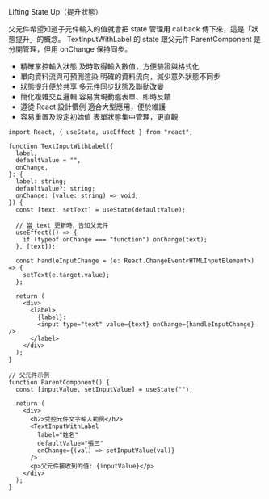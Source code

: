 Lifting State Up（提升狀態）

父元件希望知道子元件輸入的值就會把 state 管理用 callback 傳下來，這是「狀態提升」的概念。
TextInputWithLabel 的 state 跟父元件 ParentComponent 是分開管理，但用 onChange 保持同步。

- 精確掌控輸入狀態	及時取得輸入數值，方便驗證與格式化
- 單向資料流與可預測渲染	明確的資料流向，減少意外狀態不同步
- 狀態提升便於共享	多元件同步狀態及聯動改變
- 簡化複雜交互邏輯	容易實現動態表單、即時反饋
- 遵從 React 設計慣例	適合大型應用，便於維護
- 容易重置及設定初始值	表單狀態集中管理，更直觀

```
import React, { useState, useEffect } from "react";

function TextInputWithLabel({
  label,
  defaultValue = "",
  onChange,
}: {
  label: string;
  defaultValue?: string;
  onChange: (value: string) => void;
}) {
  const [text, setText] = useState(defaultValue);

  // 當 text 更新時，告知父元件
  useEffect(() => {
    if (typeof onChange === "function") onChange(text);
  }, [text]);

  const handleInputChange = (e: React.ChangeEvent<HTMLInputElement>) => {
    setText(e.target.value);
  };

  return (
    <div>
      <label>
        {label}:
        <input type="text" value={text} onChange={handleInputChange} />
      </label>
    </div>
  );
}

// 父元件示例
function ParentComponent() {
  const [inputValue, setInputValue] = useState("");

  return (
    <div>
      <h2>受控元件文字輸入範例</h2>
      <TextInputWithLabel
        label="姓名"
        defaultValue="張三"
        onChange={(val) => setInputValue(val)}
      />
      <p>父元件接收到的值: {inputValue}</p>
    </div>
  );
}
```
